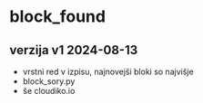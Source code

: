 # block_found
## verzija v1 2024-08-13
-  vrstni red v izpisu, najnovejši bloki so najvišje
-  block_sory.py
-  še cloudiko.io
